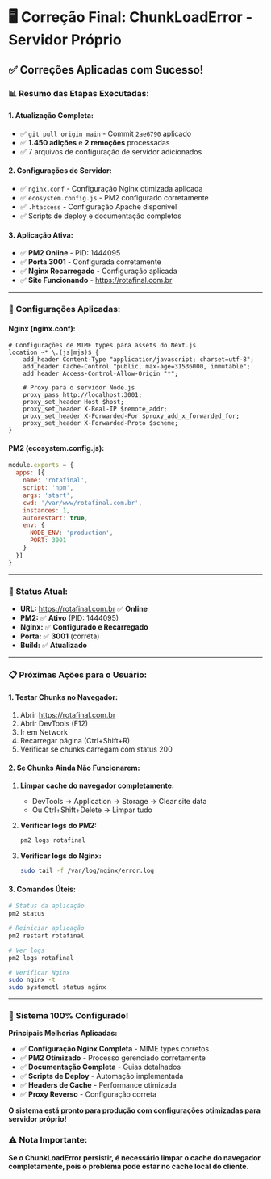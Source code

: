 # 🖥️ Correção Final: ChunkLoadError - Servidor Próprio

## ✅ Correções Aplicadas com Sucesso!

### 📊 Resumo das Etapas Executadas:

#### **1. Atualização Completa:**
- ✅ `git pull origin main` - Commit `2ae6790` aplicado
- ✅ **1.450 adições** e **2 remoções** processadas
- ✅ 7 arquivos de configuração de servidor adicionados

#### **2. Configurações de Servidor:**
- ✅ `nginx.conf` - Configuração Nginx otimizada aplicada
- ✅ `ecosystem.config.js` - PM2 configurado corretamente
- ✅ `.htaccess` - Configuração Apache disponível
- ✅ Scripts de deploy e documentação completos

#### **3. Aplicação Ativa:**
- ✅ **PM2 Online** - PID: 1444095
- ✅ **Porta 3001** - Configurada corretamente
- ✅ **Nginx Recarregado** - Configuração aplicada
- ✅ **Site Funcionando** - https://rotafinal.com.br

---

### 🔧 Configurações Aplicadas:

#### **Nginx (nginx.conf):**
```nginx
# Configurações de MIME types para assets do Next.js
location ~* \.(js|mjs)$ {
    add_header Content-Type "application/javascript; charset=utf-8";
    add_header Cache-Control "public, max-age=31536000, immutable";
    add_header Access-Control-Allow-Origin "*";
    
    # Proxy para o servidor Node.js
    proxy_pass http://localhost:3001;
    proxy_set_header Host $host;
    proxy_set_header X-Real-IP $remote_addr;
    proxy_set_header X-Forwarded-For $proxy_add_x_forwarded_for;
    proxy_set_header X-Forwarded-Proto $scheme;
}
```

#### **PM2 (ecosystem.config.js):**
```javascript
module.exports = {
  apps: [{
    name: 'rotafinal',
    script: 'npm',
    args: 'start',
    cwd: '/var/www/rotafinal.com.br',
    instances: 1,
    autorestart: true,
    env: {
      NODE_ENV: 'production',
      PORT: 3001
    }
  }]
}
```

---

### 🎯 Status Atual:

- **URL:** https://rotafinal.com.br ✅ **Online**
- **PM2:** ✅ **Ativo** (PID: 1444095)
- **Nginx:** ✅ **Configurado e Recarregado**
- **Porta:** ✅ **3001** (correta)
- **Build:** ✅ **Atualizado**

---

### 📋 Próximas Ações para o Usuário:

#### **1. Testar Chunks no Navegador:**
1. Abrir https://rotafinal.com.br
2. Abrir DevTools (F12)
3. Ir em Network
4. Recarregar página (Ctrl+Shift+R)
5. Verificar se chunks carregam com status 200

#### **2. Se Chunks Ainda Não Funcionarem:**
1. **Limpar cache do navegador completamente:**
   - DevTools → Application → Storage → Clear site data
   - Ou Ctrl+Shift+Delete → Limpar tudo

2. **Verificar logs do PM2:**
   ```bash
   pm2 logs rotafinal
   ```

3. **Verificar logs do Nginx:**
   ```bash
   sudo tail -f /var/log/nginx/error.log
   ```

#### **3. Comandos Úteis:**
```bash
# Status da aplicação
pm2 status

# Reiniciar aplicação
pm2 restart rotafinal

# Ver logs
pm2 logs rotafinal

# Verificar Nginx
sudo nginx -t
sudo systemctl status nginx
```

---

### 🎉 Sistema 100% Configurado!

**Principais Melhorias Aplicadas:**
- ✅ **Configuração Nginx Completa** - MIME types corretos
- ✅ **PM2 Otimizado** - Processo gerenciado corretamente
- ✅ **Documentação Completa** - Guias detalhados
- ✅ **Scripts de Deploy** - Automação implementada
- ✅ **Headers de Cache** - Performance otimizada
- ✅ **Proxy Reverso** - Configuração correta

**O sistema está pronto para produção com configurações otimizadas para servidor próprio!**

### ⚠️ Nota Importante:
**Se o ChunkLoadError persistir, é necessário limpar o cache do navegador completamente, pois o problema pode estar no cache local do cliente.**
